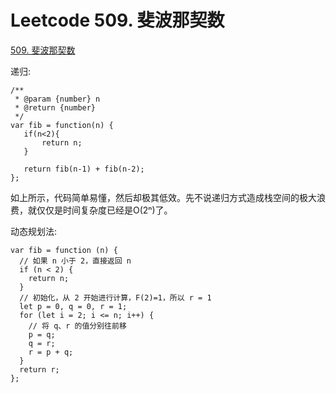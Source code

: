 # Leetcode 509. 斐波那契数

[509. 斐波那契数](https://leetcode-cn.com/problems/fibonacci-number/)

递归:
```
/**
 * @param {number} n
 * @return {number}
 */
var fib = function(n) {
   if(n<2){
       return n;
   }

   return fib(n-1) + fib(n-2);
};
```

如上所示，代码简单易懂，然后却极其低效。先不说递归方式造成栈空间的极大浪费，就仅仅是时间复杂度已经是O(2ⁿ)了。


动态规划法:

```
var fib = function (n) {
  // 如果 n 小于 2，直接返回 n
  if (n < 2) {
    return n;
  }
  // 初始化，从 2 开始进行计算，F(2)=1，所以 r = 1
  let p = 0, q = 0, r = 1;
  for (let i = 2; i <= n; i++) {
    // 将 q、r 的值分别往前移
    p = q;
    q = r;
    r = p + q;
  }
  return r;
};
```